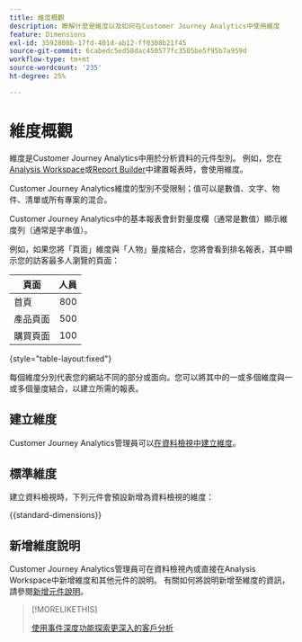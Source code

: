```yaml
---
title: 維度概觀
description: 瞭解什麼是維度以及如何在Customer Journey Analytics中使用維度
feature: Dimensions
exl-id: 3592808b-17fd-401d-ab12-ff0308b21f45
source-git-commit: 6cabedc5ed58dac450577fc3505be5f95b7a959d
workflow-type: tm+mt
source-wordcount: '235'
ht-degree: 25%

---
```


# 維度概觀

維度是Customer Journey Analytics中用於分析資料的元件型別。 例如，您在[Analysis Workspace](/help/analysis-workspace/home.md)或[Report Builder](/help/report-builder/rb-overview.md)中建置報表時，會使用維度。

Customer Journey Analytics維度的型別不受限制；值可以是數值、文字、物件、清單或所有專案的混合。

Customer Journey Analytics中的基本報表會針對量度欄（通常是數值）顯示維度列（通常是字串值）。

例如，如果您將「頁面」維度與「人物」量度結合，您將會看到排名報表，其中顯示您的訪客最多人瀏覽的頁面：

| 頁面 | 人員 |
| --- | ---: |
| 首頁 | 800 |
| 產品頁面 | 500 |
| 購買頁面 | 100 |

{style="table-layout:fixed"}

每個維度分別代表您的網站不同的部分或面向。您可以將其中的一或多個維度與一或多個量度結合，以建立所需的報表。


## 建立維度

Customer Journey Analytics管理員可以[在資料檢視中建立維度](/help/data-views/create-dataview.md#components)。

## 標準維度

建立資料檢視時，下列元件會預設新增為資料檢視的維度：

{{standard-dimensions}}


## 新增維度說明

Customer Journey Analytics管理員可在資料檢視內或直接在Analysis Workspace中新增維度和其他元件的說明。 有關如何將說明新增至維度的資訊，請參閱[新增元件說明](/help/components/add-component-descriptions.md)。

>[!MORELIKETHIS]
>
>[使用事件深度功能探索更深入的客戶分析](https://experienceleaguecommunities.adobe.com/t5/adobe-analytics-blogs/discover-deeper-customer-insights-with-adobe-customer-journey/ba-p/753947#M576)
>

